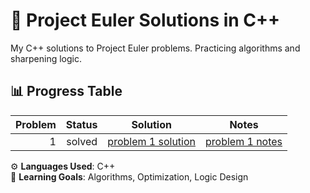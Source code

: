 # 🧠 Project Euler Solutions in C++

My C++ solutions to Project Euler problems. Practicing algorithms and sharpening logic.

## 📊 Progress Table

| Problem | Status | Solution | Notes |
|--------:|:------:|:--------:|:-----:|
|1 |solved| [problem 1 solution](https://github.com/Vedansh-Sethi/project-euler-solution/blob/main/solutions/problem_001.cpp) | [problem 1 notes](https://github.com/Vedansh-Sethi/project-euler-solution/blob/main/notes/problem_1.md)

⚙️ **Languages Used**: C++  
🧪 **Learning Goals**: Algorithms, Optimization, Logic Design  
